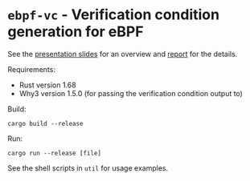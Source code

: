 # `ebpf-vc` - Verification condition generation for eBPF

See the [presentation slides](slides.pdf) for an overview and [report](report.pdf) for the details.

Requirements:

- Rust version 1.68
- Why3 version 1.5.0 (for passing the verification condition output to)


Build:

    cargo build --release

Run:

    cargo run --release [file]

See the shell scripts in `util` for usage examples.
